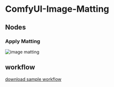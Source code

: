# ComfyUI-Image-Matting


## Nodes

### Apply Matting

![image matting](https://github.com/hackkhai/ComfyUI-Image-Matting/blob/master/image_matting_workflow_example.png)

## workflow
[download sample workflow](https://github.com/hackkhai/ComfyUI-Image-Matting/blob/master/image_matting_workflow_example.png)